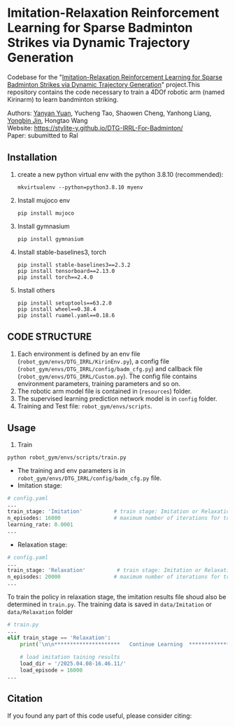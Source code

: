 # Imitation-Relaxation Reinforcement Learning for Sparse Badminton Strikes via Dynamic Trajectory Generation
Codebase for the "<a href="https://stylite-y.github.io/DTG-IRRL-For-Badminton/" target="_blank">Imitation-Relaxation Reinforcement Learning for Sparse Badminton Strikes via Dynamic Trajectory Generation</a>" project.This repository contains the code necessary to train a 4DOf robotic arm (named Kirinarm) to learn bandminton striking. 


Authors: <a href="https://github.com/Stylite-Y" target="_blank">Yanyan Yuan</a>, Yucheng Tao, Shaowen Cheng, Yanhong Liang, <a href="https://github.com/WoodenJin" target="_blank">Yongbin Jin</a>, Hongtao Wang \
Website: https://stylite-y.github.io/DTG-IRRL-For-Badminton/ \
Paper: subumitted to Ral

## Installation
1. create a new python virtual env with the python 3.8.10 (recommended):
    ```shell
    mkvirtualenv --python=python3.8.10 myenv
    ```
2. Install mujoco env
    ```shell
    pip install mujoco
    ```
3. Install gymnasium
    ```shell
    pip install gymnasium
    ```
4. Install stable-baselines3, torch
    ```shell
    pip install stable-baselines3==2.3.2
    pip install tensorboard==2.13.0
    pip install torch==2.4.0
    ```
5. Install others
    ```shell
    pip install setuptools==63.2.0
    pip install wheel==0.38.4
    pip install ruamel.yaml==0.18.6
    ```

## CODE STRUCTURE
1. Each environment is defined by an env file (`robot_gym/envs/DTG_IRRL/KirinEnv.py`), a config file (`robot_gym/envs/DTG_IRRL/config/badm_cfg.py`) and callback file (`robot_gym/envs/DTG_IRRL/Custom.py`). The config file contains environment parameters, training parameters and so on.
2. The robotic arm model file is contained in (`resources`) folder.
3. The supervised learning prediction network model is in `config` folder.
4. Training and Test file: `robot_gym/envs/scripts`.

## Usage 
1. Train
```shell
python robot_gym/envs/scripts/train.py
```
- The training and env parameters is in `robot_gym/envs/DTG_IRRL/config/badm_cfg.py` file.
- Imitation stage: 
```python
# config.yaml
...
train_stage: 'Imitation'          # train stage: Imitation or Relaxation
n_episodes: 16000                 # maximum number of iterations for training
learning_rate: 0.0001
...
```
- Relaxation stage: 
```python
# config.yaml
...
train_stage: 'Relaxation'          # train stage: Imitation or Relaxation
n_episodes: 20000                 # maximum number of iterations for training
...
```
To train the policy in relaxation stage, the imitation results file shoud also be determined in `train.py`. The training data is saved in `data/Imitation` or `data/Relaxation` folder
```python
# train.py
...
elif train_stage == 'Relaxation':
    print('\n\n*********************   Continue Learning  *********************\n\n')
    
    # load imitation taining results
    load_dir = '/2025.04.08-16.46.11/'
    load_episode = 16000
...
```

## Citation
If you found any part of this code useful, please consider citing: